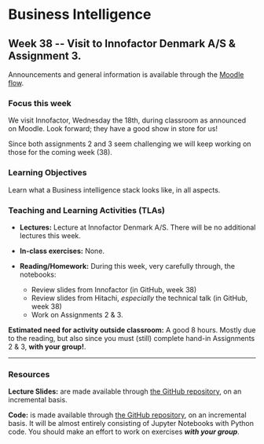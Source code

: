 # Business Intelligence 

## Week 38 -- Visit to Innofactor Denmark A/S & Assignment 3.

Announcements and general information is available through the [Moodle flow](https://cphbusiness.mrooms.net/course/view.php?id=3874). 

### Focus this week
We visit Innofactor, Wednesday the 18th, during classroom as announced on Moodle. Look forward; they have a good show in store for us!

Since both assignments 2 and 3 seem challenging we will keep working on those for the coming week (38).

### Learning Objectives
Learn what a Business intelligence stack looks like, in all aspects.

### Teaching and Learning Activities (TLAs)
- **Lectures:** Lecture at Innofactor Denmark A/S. There will be no additional lectures this week.

- **In-class exercises:** 
   None.

- **Reading/Homework:** During this week, very carefully through, the  notebooks: 
  * Review slides from Innofactor (in GitHub, week 38)
  * Review slides from Hitachi, _especially_ the technical talk (in GitHub, week 38)
  * Work on Assignments 2 & 3. 

**Estimated need for activity outside classroom:** A good 8 hours. Mostly due to the reading, but also since you must (still) complete hand-in Assignments 2 & 3, **with your group!**.

-----------------
### Resources

**Lecture Slides:** are made available through [the GitHub repository](https://github.com/datsoftlyngby/soft2019fall-bi-teaching-material), on an incremental basis.

**Code:** is made available through [the GitHub repository](https://github.com/datsoftlyngby/soft2019fall-bi-teaching-material), on an incremental basis. It will be almost entirely consisting of Jupyter Notebooks with Python code. You should make an effort to work on exercises _**with your group**_. 

